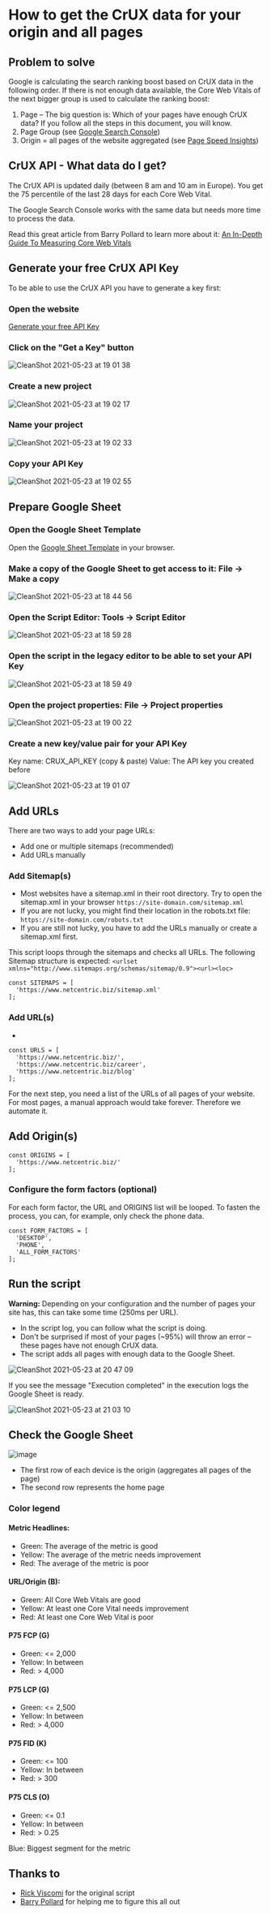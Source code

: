 # How to get the CrUX data for your origin and all pages

## Problem to solve

Google is calculating the search ranking boost based on CrUX data in the following order.
If there is not enough data available, the Core Web Vitals of the next bigger group is used to calculate the ranking boost:

1. Page – The big question is: Which of your pages have enough CrUX data? If you follow all the steps in this document, you will know.
2. Page Group (see [Google Search Console](https://search.google.com/search-console))
3. Origin = all pages of the website aggregated (see [Page Speed Insights](https://developers.google.com/speed/pagespeed/insights/))


## CrUX API - What data do I get?

The CrUX API is updated daily (between 8 am and 10 am in Europe).
You get the 75 percentile of the last 28 days for each Core Web Vital.

The Google Search Console works with the same data but needs more time to process the data.

Read this great article from Barry Pollard to learn more about it:
[An In-Depth Guide To Measuring Core Web Vitals](https://www.smashingmagazine.com/2021/04/complete-guide-measure-core-web-vitals/)


## Generate your free CrUX API Key

To be able to use the CrUX API you have to generate a key first:

### Open the website

[Generate your free API Key](https://goo.gle/crux-api-key)

### Click on the "Get a Key" button

![CleanShot 2021-05-23 at 19 01 38](https://user-images.githubusercontent.com/21277749/119269781-bef65e80-bbf9-11eb-9d8d-1ef6b43d2fb4.png)

### Create a new project

![CleanShot 2021-05-23 at 19 02 17](https://user-images.githubusercontent.com/21277749/119272572-d5ef7d80-bc06-11eb-8439-4247e41127dd.png)

### Name your project

![CleanShot 2021-05-23 at 19 02 33](https://user-images.githubusercontent.com/21277749/119269860-1c8aab00-bbfa-11eb-92b9-1685da0676d6.png)

### Copy your API Key

![CleanShot 2021-05-23 at 19 02 55](https://user-images.githubusercontent.com/21277749/119269939-7e4b1500-bbfa-11eb-83a0-f8cf5272fd8a.png)


## Prepare Google Sheet

### Open the Google Sheet Template

Open the [Google Sheet Template](https://docs.google.com/spreadsheets/d/12ufFf92pErPu5jy_vQmLLCkqjse7Sj894Radw6CTxcw/edit?usp=sharing) in your browser.

### Make a copy of the Google Sheet to get access to it: File → Make a copy

![CleanShot 2021-05-23 at 18 44 56](https://user-images.githubusercontent.com/21277749/119269373-ac7b2580-bbf7-11eb-8930-6e11b4681847.png)

### Open the Script Editor: Tools → Script Editor

![CleanShot 2021-05-23 at 18 59 28](https://user-images.githubusercontent.com/21277749/119270427-f286b800-bbfc-11eb-935c-78823f9c1b75.png)

### Open the script in the legacy editor to be able to set your API Key

![CleanShot 2021-05-23 at 18 59 49](https://user-images.githubusercontent.com/21277749/119270615-dc2d2c00-bbfd-11eb-997c-6b6d6b6643c3.png)

### Open the project properties: File → Project properties

![CleanShot 2021-05-23 at 19 00 22](https://user-images.githubusercontent.com/21277749/119270674-27dfd580-bbfe-11eb-94ea-1e5d8c45ab2b.png)

### Create a new key/value pair for your API Key

Key name: CRUX_API_KEY (copy & paste)
Value: The API key you created before

![CleanShot 2021-05-23 at 19 01 07](https://user-images.githubusercontent.com/21277749/119270755-77be9c80-bbfe-11eb-9093-d4f608a0c315.png)


## Add URLs

There are two ways to add your page URLs:
* Add one or multiple sitemaps (recommended)
* Add URLs manually


### Add Sitemap(s)

* Most websites have a sitemap.xml in their root directory. Try to open the sitemap.xml in your browser `https://site-domain.com/sitemap.xml`
* If you are not lucky, you might find their location in the robots.txt file: `https://site-domain.com/robots.txt`
* If you are still not lucky, you have to add the URLs manually or create a sitemap.xml first.

This script loops through the sitemaps and checks all URLs.
The following Sitemap structure is expected: `<urlset xmlns="http://www.sitemaps.org/schemas/sitemap/0.9"><url><loc>`

```
const SITEMAPS = [
  'https://www.netcentric.biz/sitemap.xml'
];
```

### Add URL(s)

* 

```
const URLS = [
  'https://www.netcentric.biz/',
  'https://www.netcentric.biz/career',
  'https://www.netcentric.biz/blog'
];
```

For the next step, you need a list of the URLs of all pages of your website.
For most pages, a manual approach would take forever. Therefore we automate it.


## Add Origin(s)

```
const ORIGINS = [
  'https://www.netcentric.biz/'
];
```


### Configure the form factors (optional)

For each form factor, the URL and ORIGINS list will be looped.
To fasten the process, you can, for example, only check the phone data.

```
const FORM_FACTORS = [
  'DESKTOP',
  'PHONE',
  'ALL_FORM_FACTORS'
];
```

## Run the script

**Warning:** Depending on your configuration and the number of pages your site has, this can take some time (250ms per URL).

* In the script log, you can follow what the script is doing.
* Don't be surprised if most of your pages (~95%) will throw an error – these pages have not enough CrUX data.
* The script adds all pages with enough data to the Google Sheet.

![CleanShot 2021-05-23 at 20 47 09](https://user-images.githubusercontent.com/21277749/119272998-2a93f800-bc09-11eb-801b-b17e694db122.png)

If you see the message "Execution completed" in the execution logs the Google Sheet is ready.

![CleanShot 2021-05-23 at 21 03 10](https://user-images.githubusercontent.com/21277749/119273278-69767d80-bc0a-11eb-8a18-eea05e16a2a0.png)


## Check the Google Sheet

![image](https://user-images.githubusercontent.com/21277749/119276952-38ec0f00-bc1d-11eb-8495-220e0ad73c07.png)


* The first row of each device is the origin (aggregates all pages of the page)
* The second row represents the home page

### Color legend

#### Metric Headlines:
* Green: The average of the metric is good
* Yellow: The average of the metric needs improvement
* Red: The average of the metric is poor

#### URL/Origin (B):
* Green: All Core Web Vitals are good
* Yellow: At least one Core Vital needs improvement
* Red: At least one Core Web Vital is poor

#### P75 FCP (G)
* Green: <= 2,000
* Yellow: In between
* Red: > 4,000

#### P75 LCP (G)
* Green: <= 2,500
* Yellow: In between
* Red: > 4,000

#### P75 FID (K)
* Green: <= 100
* Yellow: In between
* Red: > 300

#### P75 CLS (O)
* Green: <= 0.1
* Yellow: In between
* Red: > 0.25

Blue: Biggest segment for the metric

## Thanks to
* [Rick Viscomi](https://twitter.com/rick_viscomi) for the original script
* [Barry Pollard](https://twitter.com/tunetheweb) for helping me to figure this all out
